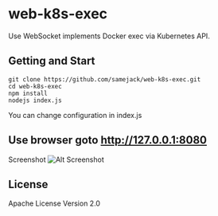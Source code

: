 # web-k8s-exec

Use WebSocket implements Docker exec via Kubernetes API.

## Getting and Start

```
git clone https://github.com/samejack/web-k8s-exec.git
cd web-k8s-exec
npm install
nodejs index.js
```
You can change configuration in index.js

## Use browser goto http://127.0.0.1:8080

Screenshot
![Alt Screenshot](https://github.com/samejack/web-k8s-exec/raw/master/example/web-k8s-exec.png)

## License

Apache License Version 2.0
